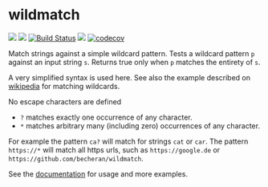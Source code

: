 # wildmatch

[![](http://meritbadge.herokuapp.com/wildmatch)](https://crates.io/crates/wildmatch)
[![](https://badgen.net/crates/d/wildmatch)](https://crates.io/crates/wildmatch)
[![Build Status](https://gitlab.com/becheran/wildmatch_ci/badges/master/pipeline.svg)](https://gitlab.com/becheran/wildmatch_ci/pipelines)
[![](https://img.shields.io/badge/License-MIT-yellow.svg)](https://opensource.org/licenses/MIT)
[![codecov](https://codecov.io/gh/becheran/wildmatch/branch/master/graph/badge.svg)](https://codecov.io/gh/becheran/wildmatch)

Match strings against a simple wildcard pattern. Tests a wildcard pattern `p` against an input string `s`. Returns true only when `p` matches the entirety of `s`.

A very simplified syntax is used here. See also the example described on [wikipedia](https://en.wikipedia.org/wiki/Matching_wildcards) for matching wildcards.

No escape characters are defined

- `?` matches exactly one occurrence of any character.
- `*` matches arbitrary many (including zero) occurrences of any character.

For example the pattern `ca?` will match for strings `cat` or `car`. The pattern `https://*` will match all https urls, such as `https://google.de` or `https://github.com/becheran/wildmatch`.

See the [documentation](https://docs.rs/wildmatch) for usage and more examples.
